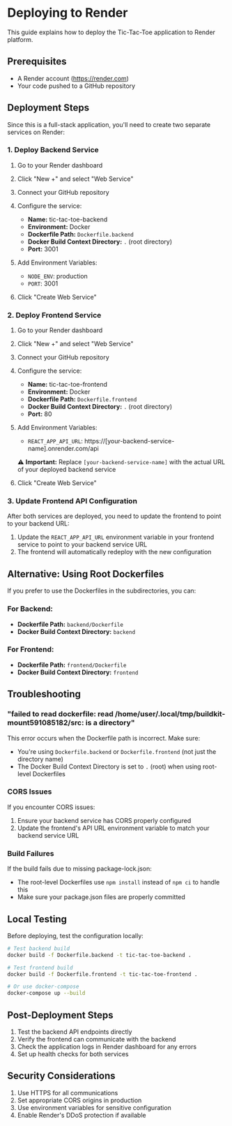 # Deploying to Render

This guide explains how to deploy the Tic-Tac-Toe application to Render platform.

## Prerequisites

- A Render account (https://render.com)
- Your code pushed to a GitHub repository

## Deployment Steps

Since this is a full-stack application, you'll need to create two separate services on Render:

### 1. Deploy Backend Service

1. Go to your Render dashboard
2. Click "New +" and select "Web Service"
3. Connect your GitHub repository
4. Configure the service:
   - **Name:** tic-tac-toe-backend
   - **Environment:** Docker
   - **Dockerfile Path:** `Dockerfile.backend`
   - **Docker Build Context Directory:** `.` (root directory)
   - **Port:** 3001

5. Add Environment Variables:
   - `NODE_ENV`: production
   - `PORT`: 3001

6. Click "Create Web Service"

### 2. Deploy Frontend Service

1. Go to your Render dashboard
2. Click "New +" and select "Web Service"
3. Connect your GitHub repository
4. Configure the service:
   - **Name:** tic-tac-toe-frontend
   - **Environment:** Docker
   - **Dockerfile Path:** `Dockerfile.frontend`
   - **Docker Build Context Directory:** `.` (root directory)
   - **Port:** 80

5. Add Environment Variables:
   - `REACT_APP_API_URL`: https://[your-backend-service-name].onrender.com/api
   
   ⚠️ **Important:** Replace `[your-backend-service-name]` with the actual URL of your deployed backend service

6. Click "Create Web Service"

### 3. Update Frontend API Configuration

After both services are deployed, you need to update the frontend to point to your backend URL:

1. Update the `REACT_APP_API_URL` environment variable in your frontend service to point to your backend service URL
2. The frontend will automatically redeploy with the new configuration

## Alternative: Using Root Dockerfiles

If you prefer to use the Dockerfiles in the subdirectories, you can:

### For Backend:
- **Dockerfile Path:** `backend/Dockerfile`
- **Docker Build Context Directory:** `backend`

### For Frontend:
- **Dockerfile Path:** `frontend/Dockerfile`
- **Docker Build Context Directory:** `frontend`

## Troubleshooting

### "failed to read dockerfile: read /home/user/.local/tmp/buildkit-mount591085182/src: is a directory"

This error occurs when the Dockerfile path is incorrect. Make sure:
- You're using `Dockerfile.backend` or `Dockerfile.frontend` (not just the directory name)
- The Docker Build Context Directory is set to `.` (root) when using root-level Dockerfiles

### CORS Issues

If you encounter CORS issues:
1. Ensure your backend service has CORS properly configured
2. Update the frontend's API URL environment variable to match your backend service URL

### Build Failures

If the build fails due to missing package-lock.json:
- The root-level Dockerfiles use `npm install` instead of `npm ci` to handle this
- Make sure your package.json files are properly committed

## Local Testing

Before deploying, test the configuration locally:

```bash
# Test backend build
docker build -f Dockerfile.backend -t tic-tac-toe-backend .

# Test frontend build
docker build -f Dockerfile.frontend -t tic-tac-toe-frontend .

# Or use docker-compose
docker-compose up --build
```

## Post-Deployment Steps

1. Test the backend API endpoints directly
2. Verify the frontend can communicate with the backend
3. Check the application logs in Render dashboard for any errors
4. Set up health checks for both services

## Security Considerations

1. Use HTTPS for all communications
2. Set appropriate CORS origins in production
3. Use environment variables for sensitive configuration
4. Enable Render's DDoS protection if available